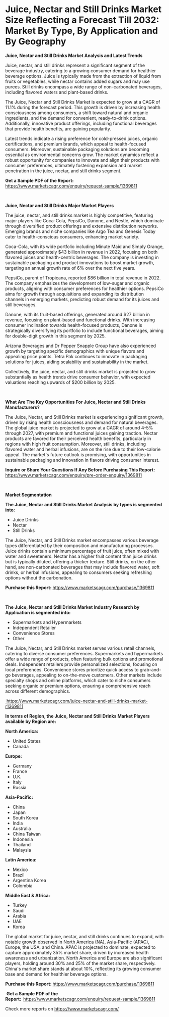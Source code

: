 <p><h1>Juice, Nectar and Still Drinks Market Size Reflecting a Forecast Till 2032: Market By Type, By Application and By Geography</h1></p><p><strong>Juice, Nectar and Still Drinks Market Analysis and Latest Trends</strong></p>
<p><p>Juice, nectar, and still drinks represent a significant segment of the beverage industry, catering to a growing consumer demand for healthier beverage options. Juice is typically made from the extraction of liquid from fruits or vegetables, while nectar contains added sugars and may use purees. Still drinks encompass a wide range of non-carbonated beverages, including flavored waters and plant-based drinks.</p><p>The Juice, Nectar and Still Drinks Market is expected to grow at a CAGR of 11.1% during the forecast period. This growth is driven by increasing health consciousness among consumers, a shift toward natural and organic ingredients, and the demand for convenient, ready-to-drink options. Additionally, innovative product offerings, including functional beverages that provide health benefits, are gaining popularity.</p><p>Latest trends indicate a rising preference for cold-pressed juices, organic certifications, and premium brands, which appeal to health-focused consumers. Moreover, sustainable packaging solutions are becoming essential as environmental concerns grow. The market dynamics reflect a robust opportunity for companies to innovate and align their products with consumer preferences, ultimately fostering expansion and market penetration in the juice, nectar, and still drinks segment.</p></p>
<p><strong>Get a Sample PDF of the Report:&nbsp;</strong> <a href="https://www.marketscagr.com/enquiry/request-sample/1369811?utm_campaign=2800&utm_medium=2&utm_source=Github&utm_content=ia&utm_term=22032025&utm_id=juice-nectar-and-still-drinks">https://www.marketscagr.com/enquiry/request-sample/1369811</a></p>
<p>&nbsp;</p>
<p><strong>Juice, Nectar and Still Drinks Major Market Players</strong></p>
<p><p>The juice, nectar, and still drinks market is highly competitive, featuring major players like Coca-Cola, PepsiCo, Danone, and Nestlé, which dominate through diversified product offerings and extensive distribution networks. Emerging brands and niche companies like Argo Tea and Genesis Today cater to health-conscious consumers, enhancing market variety.</p><p>Coca-Cola, with its wide portfolio including Minute Maid and Simply Orange, generated approximately $43 billion in revenue in 2022, focusing on both flavored juices and health-centric beverages. The company is investing in sustainable packaging and product innovations to boost market growth, targeting an annual growth rate of 6% over the next five years.</p><p>PepsiCo, parent of Tropicana, reported $86 billion in total revenue in 2022. The company emphasizes the development of low-sugar and organic products, aligning with consumer preferences for healthier options. PepsiCo aims for growth through acquisitions and expanding its distribution channels in emerging markets, predicting robust demand for its juices and still beverages.</p><p>Danone, with its fruit-based offerings, generated around $27 billion in revenue, focusing on plant-based and functional drinks. With increasing consumer inclination towards health-focused products, Danone is strategically diversifying its portfolio to include functional beverages, aiming for double-digit growth in this segment by 2025.</p><p>Arizona Beverages and Dr Pepper Snapple Group have also experienced growth by targeting specific demographics with unique flavors and appealing price points. Tetra Pak continues to innovate in packaging solutions for juices, aiding scalability and sustainability in the market.</p><p>Collectively, the juice, nectar, and still drinks market is projected to grow substantially as health trends drive consumer behavior, with expected valuations reaching upwards of $200 billion by 2025.</p></p>
<p>&nbsp;</p>
<p><strong>What Are The Key Opportunities For Juice, Nectar and Still Drinks Manufacturers?</strong></p>
<p><p>The Juice, Nectar, and Still Drinks market is experiencing significant growth, driven by rising health consciousness and demand for natural beverages. The global juice market is projected to grow at a CAGR of around 4-5% through 2027, with premium and functional juices gaining traction. Nectar products are favored for their perceived health benefits, particularly in regions with high fruit consumption. Moreover, still drinks, including flavored water and herbal infusions, are on the rise due to their low-calorie appeal. The market's future outlook is promising, with opportunities in sustainable packaging and innovation in flavors driving consumer interest.</p></p>
<p><strong>Inquire or Share Your Questions If Any Before Purchasing This Report:</strong> <a href="https://www.marketscagr.com/enquiry/pre-order-enquiry/1369811?utm_campaign=2800&utm_medium=2&utm_source=Github&utm_content=ia&utm_term=22032025&utm_id=juice-nectar-and-still-drinks">https://www.marketscagr.com/enquiry/pre-order-enquiry/1369811</a></p>
<p>&nbsp;</p>
<p><strong>Market Segmentation</strong></p>
<p><strong>The Juice, Nectar and Still Drinks Market Analysis by types is segmented into:</strong></p>
<p><ul><li>Juice Drinks</li><li>Nectar</li><li>Still Drinks</li></ul></p>
<p><p>The Juice, Nectar, and Still Drinks market encompasses various beverage types differentiated by their composition and manufacturing processes. Juice drinks contain a minimum percentage of fruit juice, often mixed with water and sweeteners. Nectar has a higher fruit content than juice drinks but is typically diluted, offering a thicker texture. Still drinks, on the other hand, are non-carbonated beverages that may include flavored water, soft drinks, or herbal infusions, appealing to consumers seeking refreshing options without the carbonation.</p></p>
<p><strong>Purchase this Report:&nbsp;</strong><a href="https://www.marketscagr.com/purchase/1369811?utm_campaign=2800&utm_medium=2&utm_source=Github&utm_content=ia&utm_term=22032025&utm_id=juice-nectar-and-still-drinks">https://www.marketscagr.com/purchase/1369811</a></p>
<p>&nbsp;</p>
<p><strong>The Juice, Nectar and Still Drinks Market Industry Research by Application is segmented into:</strong></p>
<p><ul><li>Supermarkets and Hypermarkets</li><li>Independent Retailer</li><li>Convenience Stores</li><li>Other</li></ul></p>
<p><p>The Juice, Nectar, and Still Drinks market serves various retail channels, catering to diverse consumer preferences. Supermarkets and hypermarkets offer a wide range of products, often featuring bulk options and promotional deals. Independent retailers provide personalized selections, focusing on local preferences. Convenience stores prioritize quick access to grab-and-go beverages, appealing to on-the-move customers. Other markets include specialty shops and online platforms, which cater to niche consumers seeking organic or premium options, ensuring a comprehensive reach across different demographics.</p></p>
<p><a href="https://www.marketscagr.com/juice-nectar-and-still-drinks-market-r1369811?utm_campaign=2800&utm_medium=2&utm_source=Github&utm_content=ia&utm_term=22032025&utm_id=juice-nectar-and-still-drinks">&nbsp;https://www.marketscagr.com/juice-nectar-and-still-drinks-market-r1369811</a></p>
<p><strong>In terms of Region, the Juice, Nectar and Still Drinks Market Players available by Region are:</strong></p>
<p>
    <p> <strong> North America: </strong>
        <ul>
            <li>United States</li>
            <li>Canada</li>
        </ul>
        </p> 
    <p> <strong> Europe: </strong>
        <ul>
            <li>Germany</li>
            <li>France</li>
            <li>U.K.</li>
            <li>Italy</li>
            <li>Russia</li>
        </ul>
        </p> 
    <p> <strong> Asia-Pacific: </strong>
        <ul>
            <li>China</li>
            <li>Japan</li>
            <li>South Korea</li>
            <li>India</li>
            <li>Australia</li>
            <li>China Taiwan</li>
            <li>Indonesia</li>
            <li>Thailand</li>
            <li>Malaysia</li>
        </ul>
        </p> 
    <p> <strong> Latin America: </strong>
        <ul>
            <li>Mexico</li>
            <li>Brazil</li>
            <li>Argentina Korea</li>
            <li>Colombia</li>
        </ul>
        </p> 
    <p> <strong> Middle East & Africa: </strong>
        <ul>
            <li>Turkey</li>
            <li>Saudi</li>
            <li>Arabia</li>
            <li>UAE</li>
            <li>Korea</li>
        </ul>
    </p>
    </p>
<p><p>The global market for juice, nectar, and still drinks continues to expand, with notable growth observed in North America (NA), Asia-Pacific (APAC), Europe, the USA, and China. APAC is projected to dominate, expected to capture approximately 35% market share, driven by increased health awareness and urbanization. North America and Europe are also significant players, holding around 30% and 25% of the market share, respectively. China's market share stands at about 10%, reflecting its growing consumer base and demand for healthier beverage options.</p></p>
<p><strong>Purchase this Report: </strong><a href="https://www.marketscagr.com/purchase/1369811?utm_campaign=2800&utm_medium=2&utm_source=Github&utm_content=ia&utm_term=22032025&utm_id=juice-nectar-and-still-drinks">https://www.marketscagr.com/purchase/1369811</a></p>
<p>&nbsp;<strong>Get a Sample PDF of the Report:&nbsp;&nbsp;</strong><a href="https://www.marketscagr.com/enquiry/request-sample/1369811?utm_campaign=2800&utm_medium=2&utm_source=Github&utm_content=ia&utm_term=22032025&utm_id=juice-nectar-and-still-drinks">https://www.marketscagr.com/enquiry/request-sample/1369811</a></p>
<p><strong></strong></p>
<p>Check more reports on <a href="https://www.marketscagr.com/?utm_campaign=2800&utm_medium=2&utm_source=Github&utm_content=ia&utm_term=22032025&utm_id=juice-nectar-and-still-drinks">https://www.marketscagr.com/</a></p>